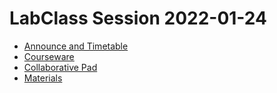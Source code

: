 # LabClass Session 2022-01-24

- [Announce and Timetable](https://indico.mathrice.fr/event/313)
- [Courseware](https://codimd.math.cnrs.fr/s/2sAxhR36w#)
- [Collaborative Pad](https://etherpad.in2p3.fr/p/ls2n-labclass-20220124-g5k-tuto)
- [Materials](https://github.com/ls2n-dev/g5k-training/tree/main/2022-01-24)
